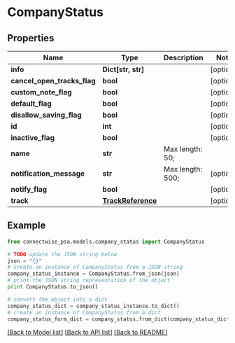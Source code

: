 # CompanyStatus


## Properties
Name | Type | Description | Notes
------------ | ------------- | ------------- | -------------
**info** | **Dict[str, str]** |  | [optional] 
**cancel_open_tracks_flag** | **bool** |  | [optional] 
**custom_note_flag** | **bool** |  | [optional] 
**default_flag** | **bool** |  | [optional] 
**disallow_saving_flag** | **bool** |  | [optional] 
**id** | **int** |  | [optional] 
**inactive_flag** | **bool** |  | [optional] 
**name** | **str** |  Max length: 50; | 
**notification_message** | **str** |  Max length: 500; | [optional] 
**notify_flag** | **bool** |  | [optional] 
**track** | [**TrackReference**](TrackReference.md) |  | [optional] 

## Example

```python
from connectwise_psa.models.company_status import CompanyStatus

# TODO update the JSON string below
json = "{}"
# create an instance of CompanyStatus from a JSON string
company_status_instance = CompanyStatus.from_json(json)
# print the JSON string representation of the object
print CompanyStatus.to_json()

# convert the object into a dict
company_status_dict = company_status_instance.to_dict()
# create an instance of CompanyStatus from a dict
company_status_form_dict = company_status.from_dict(company_status_dict)
```
[[Back to Model list]](../README.md#documentation-for-models) [[Back to API list]](../README.md#documentation-for-api-endpoints) [[Back to README]](../README.md)


